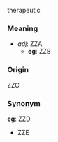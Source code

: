 therapeutic
### Meaning
+ _adj_: ZZA
    + __eg__: ZZB

### Origin

ZZC

### Synonym

__eg__: ZZD

+ ZZE


